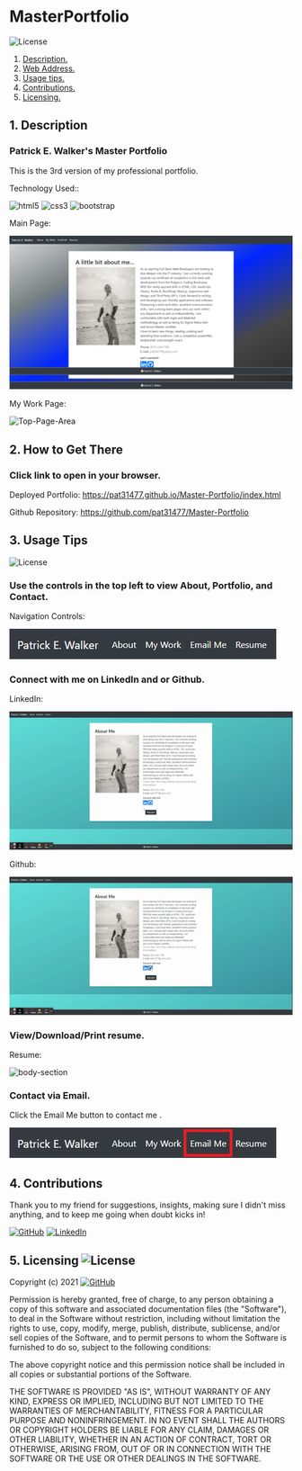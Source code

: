 # MasterPortfolio

![License](https://img.shields.io/badge/License%3A-MIT-green.svg)

1. [ Description. ](#desc)
2. [ Web Address. ](#web-address)
3. [ Usage tips. ](#usage)
4. [ Contributions. ](#contributions)
5. [ Licensing. ](#licensing)


<a name="desc"></a>
## 1. Description


### Patrick E. Walker's Master Portfolio
This is the 3rd version of my professional portfolio. 

Technology Used::

 ![html5](https://img.shields.io/badge/html5%20-%23E34F26.svg?&style=for-the-badge&logo=html5&logoColor=white) ![css3](https://img.shields.io/badge/css3%20-%231572B6.svg?&style=for-the-badge&logo=css3&logoColor=white) 
 ![bootstrap](https://img.shields.io/badge/bootstrap%20-%23563D7C.svg?&style=for-the-badge&logo=bootstrap&logoColor=white) 

Main Page:

![Top-Page-Area](./Assets/Images/Main_Page.png?raw=true "Top-Page-Area")

My Work Page:

![Top-Page-Area](./Assets/Images/My_Work.gif?raw=true "Top-Page-Area")

<a name="web-address"></a>
## 2. How to Get There

### Click link to open in your browser.


Deployed Portfolio: https://pat31477.github.io/Master-Portfolio/index.html

Github Repository: https://github.com/pat31477/Master-Portfolio

<a name="usage"></a>
## 3. Usage Tips

![License](https://img.shields.io/badge/License%3A-MIT-green.svg)

### Use the controls in the top left to view About, Portfolio, and Contact.

Navigation Controls:

![nav-menu](./Assets/Images/Navigation_Controls.JPG?raw=true "Navigational Menu")



### Connect with me on LinkedIn and or Github.

LinkedIn:

![body-section](./Assets/Images/Connect_LinkedIn.gif?raw=true "Body Section")

Github:

![body-section](./Assets/Images/Connect_Github.gif?raw=true "Body Section")

### View/Download/Print resume.

Resume:

![body-section](./Assets/Images/Resume.gif?raw=true "Body Section")

### Contact via Email.


Click the Email Me button to contact me .

![body-section](./Assets/Images/Navigation_Contact.jpg?raw=true "Body Section")



<a name="contributions"></a>
## 4. Contributions
Thank you to my friend for suggestions, insights, making sure I didn't miss anything, and to keep me going when doubt kicks in!

[![GitHub](https://img.shields.io/badge/Gabe%20Thomas-Click%20Me!-blueviolet?style=plastic&logo=GitHub)](https://github.com/samohtebag) 
  [![LinkedIn](https://img.shields.io/badge/Gabriel%20Thomas%20-Click%20Me!-grey?style=plastic&logo=LinkedIn&labelColor=blue)](https://www.linkedin.com/in/gabriel-thomas513/)

<a name="licensing"></a>
## 5. Licensing ![License](https://img.shields.io/badge/License%3A-MIT-green.svg)
Copyright (c) 2021 [![GitHub](https://img.shields.io/badge/Patrick%20Walker-Click%20Me!-blueviolet?style=plastic&logo=GitHub)](https://github.com/pat31477)

Permission is hereby granted, free of charge, to any person obtaining
a copy of this software and associated documentation files (the
"Software"), to deal in the Software without restriction, including
without limitation the rights to use, copy, modify, merge, publish,
distribute, sublicense, and/or sell copies of the Software, and to
permit persons to whom the Software is furnished to do so, subject to
the following conditions:

The above copyright notice and this permission notice shall be
included in all copies or substantial portions of the Software.

THE SOFTWARE IS PROVIDED "AS IS", WITHOUT WARRANTY OF ANY KIND,
EXPRESS OR IMPLIED, INCLUDING BUT NOT LIMITED TO THE WARRANTIES OF
MERCHANTABILITY, FITNESS FOR A PARTICULAR PURPOSE AND
NONINFRINGEMENT. IN NO EVENT SHALL THE AUTHORS OR COPYRIGHT HOLDERS BE
LIABLE FOR ANY CLAIM, DAMAGES OR OTHER LIABILITY, WHETHER IN AN ACTION
OF CONTRACT, TORT OR OTHERWISE, ARISING FROM, OUT OF OR IN CONNECTION
WITH THE SOFTWARE OR THE USE OR OTHER DEALINGS IN THE SOFTWARE.